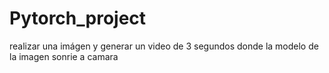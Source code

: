 # Pytorch_project
realizar una imágen  y generar un video de 3 segundos donde la modelo de la imagen sonrie a camara

